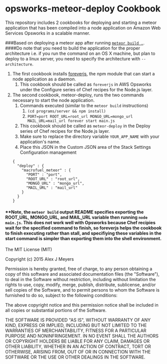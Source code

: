 opsworks-meteor-deploy Cookbook
===============================

This repository includes 2 cookbooks for deploying and starting a meteor application that has been compiled into a node application on Amazon Web Services Opsworks in a scalable manner.


###Based on deploying a meteor app after running [`meteor build .`](https://www.meteor.com/isobuild).  
####Do note that you need to build the application for the proper architecture i.e. if you run the command on an OS X machine, but plan to deploy to a linux server, you need to specify the architecture with `--architecture`.


1. The first cookbook installs [foreverjs](https://github.com/foreverjs/forever), the npm module that can start a node application as a daemon.
	1. This cookbook should be called as `foreverjs` in AWS Opsworks under the Configure series of Chef recipes for the Node.js layer.
2. The second cookbook, meteor-deploy, runs the two commands necessary to start the node application. 
	1. Commands executed (similar to the `meteor build` instructions)
		1. `(cd programs/server && npm install)`
		2. `PORT=port ROOT_URL=root_url MONGO_URL=mongo_url MAIL_URL=mail_url forever start main.js`
	2. This cookbook should be called as `meteor-deploy` in the Deploy series of Chef recipes for the Node.js layer. 
	3. Make sure to replace the directory variable `YOUR_APP_NAME` with your application's name. 
	4. Place this JSON in the Custom JSON area of the Stack Settings Configuration management
	```
	{
	  "deploy" : {
	    "macrofuel_meteor" : {
	      "PORT" : "port",
	      "ROOT_URL" : "root_url",
	      "MONGO_URL" : "mongo_url",
	      "MAIL_URL" : "mail_url"
	    }
	  }
	}
	```
		  

#### **Note, the `meteor build` output README specifies exporting the ROOT_URL, MONGO_URL, and MAIL_URL variable then running `node main.js`.  This does not work well with Opsworks because Chef recipies wait for the specified command to finish, so foreverjs helps the cookbook to finish executing rather than stall, and specifiying these variables in the start command is simpler than exporting them into the shell environment.



The MIT License (MIT)

Copyright (c) 2015 Alex J Meyers

Permission is hereby granted, free of charge, to any person obtaining a copy
of this software and associated documentation files (the "Software"), to deal
in the Software without restriction, including without limitation the rights
to use, copy, modify, merge, publish, distribute, sublicense, and/or sell
copies of the Software, and to permit persons to whom the Software is
furnished to do so, subject to the following conditions:

The above copyright notice and this permission notice shall be included in
all copies or substantial portions of the Software.

THE SOFTWARE IS PROVIDED "AS IS", WITHOUT WARRANTY OF ANY KIND, EXPRESS OR
IMPLIED, INCLUDING BUT NOT LIMITED TO THE WARRANTIES OF MERCHANTABILITY,
FITNESS FOR A PARTICULAR PURPOSE AND NONINFRINGEMENT. IN NO EVENT SHALL THE
AUTHORS OR COPYRIGHT HOLDERS BE LIABLE FOR ANY CLAIM, DAMAGES OR OTHER
LIABILITY, WHETHER IN AN ACTION OF CONTRACT, TORT OR OTHERWISE, ARISING FROM,
OUT OF OR IN CONNECTION WITH THE SOFTWARE OR THE USE OR OTHER DEALINGS IN
THE SOFTWARE.